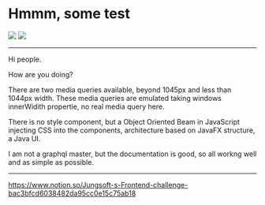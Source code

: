 # Hmmm, some test

![](https://img.shields.io/badge/TS-ES5-blue) ![](https://img.shields.io/badge/@apollo/client-3.3.6-purple)

---

Hi people.

How are you doing?

There are two media queries available, beyond 1045px and less than 1044px width. These media queries are emulated taking windows innerWidith propertie, no real media query here.

There is no style component, but a Object Oriented Beam in JavaScript injecting CSS into the components, architecture based on JavaFX structure, a Java UI.

I am not a graphql master, but the documentation is good, so all workng well and as simple as possible.

---

https://www.notion.so/Jungsoft-s-Frontend-challenge-bac3bfcd6038482da95cc0e15c75ab18
